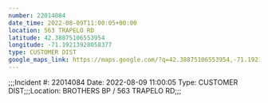```yaml
---
number: 22014084
date_time: 2022-08-09T11:00:05+00:00
location: 563 TRAPELO RD
latitude: 42.38875106553954
longitude: -71.19213928058377
type: CUSTOMER DIST
google_maps_link: https://maps.google.com/?q=42.38875106553954,-71.19213928058377
---
```


;;;Incident #: 22014084  Date: 2022-08-09 11:00:05   Type: CUSTOMER DIST;;;Location: BROTHERS BP / 563 TRAPELO RD;;;
